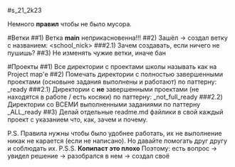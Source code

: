 #s_21_2k23

Немного **правил** чтобы не было мусора. 

#Ветки
##1) Ветка **main** неприкасновенна!!!
##2) Зашёл -> создал ветку с названием: <school_nick>
###2.1) Зачем создавать, если ничего не пушишь?
##3) Не изменять чужие ветки, иначе бан

#Проекты
##1) Все директории с проектами школы называть как на Project map'е
##2) Помечать директории с полностью завершенными проектами (основыне задания выполнены и работают) по паттерну: <priject map name>_ready
###2.1) Директории с **не** завершенными проектами (не находятся в работе / есть косяки) по паттерну: <priject map name>_not_full_ready
###2.2) Директории со ВСЕМИ выполненными заданиями по паттерну <priject map name>_ALL_ready
##3) Делай отдельные readme.md файлики в свой каждый проект с указанием что, как, зачем и почему.

P.S. Правила нужны чтобы было удобнее работать, их не выполнение никак не карается (если не написано). Но давайте помогать друг другу и соблюдать их.
P.S.S. **Копипаст это плохо** Поэтому: есть вопрос -> увидел решение -> разобрался в нем -> создал своё
